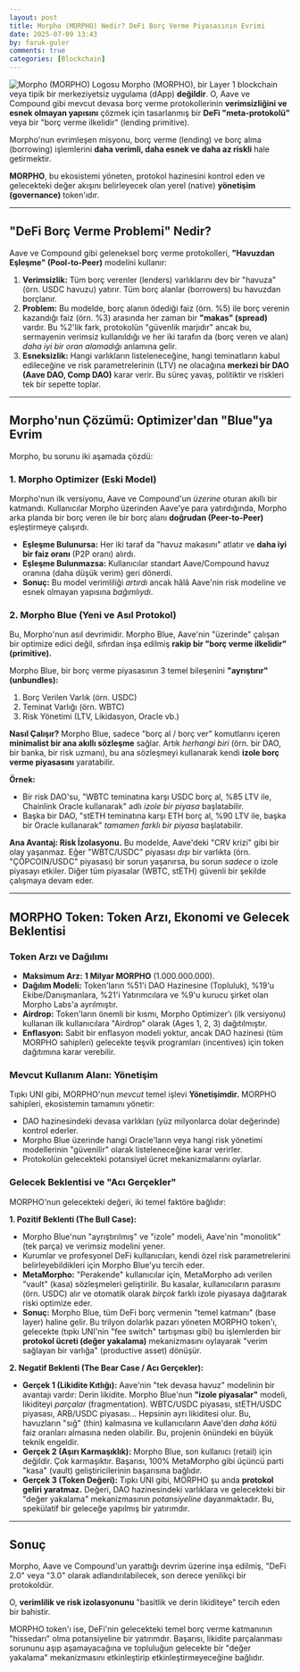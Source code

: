 ```yaml
---
layout: post
title: Morpho (MORPHO) Nedir? DeFi Borç Verme Piyasasının Evrimi
date: 2025-07-09 13:43
by: faruk-guler
comments: true
categories: [Blockchain]
---
```


![Morpho (MORPHO) Logosu](https://farukguler.com/assets/post_images/morpho.PNG) Morpho (MORPHO), bir Layer 1 blockchain veya tipik bir merkeziyetsiz uygulama (dApp) **değildir**. O, Aave ve Compound gibi mevcut devasa borç verme protokollerinin **verimsizliğini ve esnek olmayan yapısını** çözmek için tasarlanmış bir **DeFi "meta-protokolü"** veya bir "borç verme ilkelidir" (lending primitive).

Morpho'nun evrimleşen misyonu, borç verme (lending) ve borç alma (borrowing) işlemlerini **daha verimli, daha esnek ve daha az riskli** hale getirmektir.

**MORPHO**, bu ekosistemi yöneten, protokol hazinesini kontrol eden ve gelecekteki değer akışını belirleyecek olan yerel (native) **yönetişim (governance)** token'ıdır.

---

## "DeFi Borç Verme Problemi" Nedir?

Aave ve Compound gibi geleneksel borç verme protokolleri, **"Havuzdan Eşleşme" (Pool-to-Peer)** modelini kullanır:
1.  **Verimsizlik:** Tüm borç verenler (lenders) varlıklarını dev bir "havuza" (örn. USDC havuzu) yatırır. Tüm borç alanlar (borrowers) bu havuzdan borçlanır.
2.  **Problem:** Bu modelde, borç alanın ödediği faiz (örn. %5) ile borç verenin kazandığı faiz (örn. %3) arasında her zaman bir **"makas" (spread)** vardır. Bu %2'lik fark, protokolün "güvenlik marjıdır" ancak bu, sermayenin verimsiz kullanıldığı ve her iki tarafın da (borç veren ve alan) *daha iyi bir oran alamadığı* anlamına gelir.
3.  **Esneksizlik:** Hangi varlıkların listeleneceğine, hangi teminatların kabul edileceğine ve risk parametrelerinin (LTV) ne olacağına **merkezi bir DAO (Aave DAO, Comp DAO)** karar verir. Bu süreç yavaş, politiktir ve riskleri tek bir sepette toplar.

---

## Morpho'nun Çözümü: Optimizer'dan "Blue"ya Evrim

Morpho, bu sorunu iki aşamada çözdü:

### 1. Morpho Optimizer (Eski Model)
Morpho'nun ilk versiyonu, Aave ve Compound'un *üzerine* oturan akıllı bir katmandı. Kullanıcılar Morpho üzerinden Aave'ye para yatırdığında, Morpho arka planda bir borç veren ile bir borç alanı **doğrudan (Peer-to-Peer)** eşleştirmeye çalışırdı.
* **Eşleşme Bulunursa:** Her iki taraf da "havuz makasını" atlatır ve **daha iyi bir faiz oranı** (P2P oranı) alırdı.
* **Eşleşme Bulunmazsa:** Kullanıcılar standart Aave/Compound havuz oranına (daha düşük verim) geri dönerdi.
* **Sonuç:** Bu model verimliliği *artırdı* ancak hâlâ Aave'nin risk modeline ve esnek olmayan yapısına *bağımlıydı*.

### 2. Morpho Blue (Yeni ve Asıl Protokol)
Bu, Morpho'nun asıl devrimidir. Morpho Blue, Aave'nin "üzerinde" çalışan bir optimize edici değil, sıfırdan inşa edilmiş **rakip bir "borç verme ilkelidir" (primitive).**

Morpho Blue, bir borç verme piyasasının 3 temel bileşenini **"ayrıştırır" (unbundles):**
1.  Borç Verilen Varlık (örn. USDC)
2.  Teminat Varlığı (örn. WBTC)
3.  Risk Yönetimi (LTV, Likidasyon, Oracle vb.)

**Nasıl Çalışır?**
Morpho Blue, sadece "borç al / borç ver" komutlarını içeren **minimalist bir ana akıllı sözleşme** sağlar. Artık *herhangi biri* (örn. bir DAO, bir banka, bir risk uzmanı), bu ana sözleşmeyi kullanarak kendi **izole borç verme piyasasını** yaratabilir.

**Örnek:**
* Bir risk DAO'su, "WBTC teminatına karşı USDC borç al, %85 LTV ile, Chainlink Oracle kullanarak" adlı *izole bir piyasa* başlatabilir.
* Başka bir DAO, "stETH teminatına karşı ETH borç al, %90 LTV ile, başka bir Oracle kullanarak" *tamamen farklı bir piyasa* başlatabilir.

**Ana Avantaj: Risk İzolasyonu.**
Bu modelde, Aave'deki "CRV krizi" gibi bir olay yaşanmaz. Eğer "WBTC/USDC" piyasası *dışı* bir varlıkta (örn. "ÇÖPCOIN/USDC" piyasası) bir sorun yaşanırsa, bu sorun *sadece* o izole piyasayı etkiler. Diğer tüm piyasalar (WBTC, stETH) güvenli bir şekilde çalışmaya devam eder.

---

## MORPHO Token: Token Arzı, Ekonomi ve Gelecek Beklentisi

### Token Arzı ve Dağılımı

* **Maksimum Arz:** **1 Milyar MORPHO** (1.000.000.000).
* **Dağılım Modeli:** Token'ların %51'i DAO Hazinesine (Topluluk), %19'u Ekibe/Danışmanlara, %21'i Yatırımcılara ve %9'u kurucu şirket olan Morpho Labs'a ayrılmıştır.
* **Airdrop:** Token'ların önemli bir kısmı, Morpho Optimizer'ı (ilk versiyonu) kullanan ilk kullanıcılara "Airdrop" olarak (Ages 1, 2, 3) dağıtılmıştır.
* **Enflasyon:** Sabit bir enflasyon modeli yoktur, ancak DAO hazinesi (tüm MORPHO sahipleri) gelecekte teşvik programları (incentives) için token dağıtımına karar verebilir.

### Mevcut Kullanım Alanı: Yönetişim

Tıpkı UNI gibi, MORPHO'nun *mevcut* temel işlevi **Yönetişimdir.** MORPHO sahipleri, ekosistemin tamamını yönetir:
* DAO hazinesindeki devasa varlıkları (yüz milyonlarca dolar değerinde) kontrol ederler.
* Morpho Blue üzerinde hangi Oracle'ların veya hangi risk yönetimi modellerinin "güvenilir" olarak listeleneceğine karar verirler.
* Protokolün gelecekteki potansiyel ücret mekanizmalarını oylarlar.

### Gelecek Beklentisi ve "Acı Gerçekler"

MORPHO'nun gelecekteki değeri, iki temel faktöre bağlıdır:

**1. Pozitif Beklenti (The Bull Case):**
* Morpho Blue'nun "ayrıştırılmış" ve "izole" modeli, Aave'nin "monolitik" (tek parça) ve verimsiz modelini yener.
* Kurumlar ve profesyonel DeFi kullanıcıları, kendi özel risk parametrelerini belirleyebildikleri için Morpho Blue'yu tercih eder.
* **MetaMorpho:** "Perakende" kullanıcılar için, MetaMorpho adı verilen "vault" (kasa) sözleşmeleri geliştirilir. Bu kasalar, kullanıcıların parasını (örn. USDC) alır ve otomatik olarak *birçok* farklı izole piyasaya dağıtarak riski optimize eder.
* **Sonuç:** Morpho Blue, tüm DeFi borç vermenin "temel katmanı" (base layer) haline gelir. Bu trilyon dolarlık pazarı yöneten MORPHO token'ı, gelecekte (tıpkı UNI'nin "fee switch" tartışması gibi) bu işlemlerden bir **protokol ücreti (değer yakalama)** mekanizmasını oylayarak "verim sağlayan bir varlığa" (productive asset) dönüşür.

**2. Negatif Beklenti (The Bear Case / Acı Gerçekler):**
* **Gerçek 1 (Likidite Kıtlığı):** Aave'nin "tek devasa havuz" modelinin bir avantajı vardır: Derin likidite. Morpho Blue'nun **"izole piyasalar"** modeli, likiditeyi *parçalar* (fragmentation). WBTC/USDC piyasası, stETH/USDC piyasası, ARB/USDC piyasası... Hepsinin ayrı likiditesi olur. Bu, havuzların "sığ" (thin) kalmasına ve kullanıcıların Aave'den *daha kötü* faiz oranları almasına neden olabilir. Bu, projenin önündeki en büyük teknik engeldir.
* **Gerçek 2 (Aşırı Karmaşıklık):** Morpho Blue, son kullanıcı (retail) için değildir. Çok karmaşıktır. Başarısı, 100% MetaMorpho gibi üçüncü parti "kasa" (vault) geliştiricilerinin başarısına bağlıdır.
* **Gerçek 3 (Token Değeri):** Tıpkı UNI gibi, MORPHO şu anda **protokol geliri yaratmaz.** Değeri, DAO hazinesindeki varlıklara ve gelecekteki bir "değer yakalama" mekanizmasının *potansiyeline* dayanmaktadır. Bu, spekülatif bir geleceğe yapılmış bir yatırımdır.

---

## Sonuç

Morpho, Aave ve Compound'un yarattığı devrim üzerine inşa edilmiş, "DeFi 2.0" veya "3.0" olarak adlandırılabilecek, son derece yenilikçi bir protokoldür.

O, **verimlilik ve risk izolasyonunu** "basitlik ve derin likiditeye" tercih eden bir bahistir.

MORPHO token'ı ise, DeFi'nin gelecekteki temel borç verme katmanının "hissedarı" olma potansiyeline bir yatırımdır. Başarısı, likidite parçalanması sorununu aşıp aşamayacağına ve topluluğun gelecekte bir "değer yakalama" mekanizmasını etkinleştirip etkinleştirmeyeceğine bağlıdır.